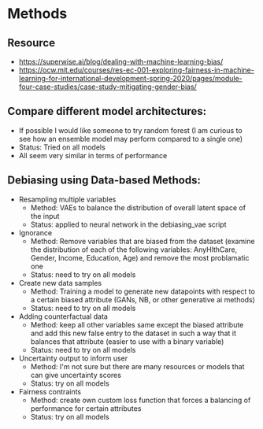 # Methods
## Resource
- https://superwise.ai/blog/dealing-with-machine-learning-bias/
- https://ocw.mit.edu/courses/res-ec-001-exploring-fairness-in-machine-learning-for-international-development-spring-2020/pages/module-four-case-studies/case-study-mitigating-gender-bias/
## Compare different model architectures:
- If possible I would like someone to try random forest (I am curious to see how an ensemble model may perform compared to a single one)
- Status: Tried on all models
- All seem very similar in terms of performance
## Debiasing using Data-based Methods:
- Resampling multiple variables
    - Method: VAEs to balance the distribution of overall latent space of the input
    - Status: applied to neural network in the debiasing_vae script
- Ignorance
    - Method: Remove variables that are biased from the dataset (examine the distribution of each of the following variables: AnyHlthCare, Gender, Income, Education, Age) and remove the most problamatic one
    - Status: need to try on all models
- Create new data samples
    - Method: Training a model to generate new datapoints with respect to a certain biased attribute (GANs, NB, or other generative ai methods)
    - Status: need to try on all models
- Adding counterfactual data
    - Method: keep all other variables same except the biased attribute and add this new false entry to the dataset in such a way that it balances that attribute (easier to use with a binary variable)
    - Status: need to try on all models
- Uncertainty output to inform user
    - Method: I'm not sure but there are many resources or models that can give uncertainty scores
    - Status: try on all models
- Fairness contraints
    - Method: create own custom loss function that forces a balancing of performance for certain attributes
    - Status: try on all models